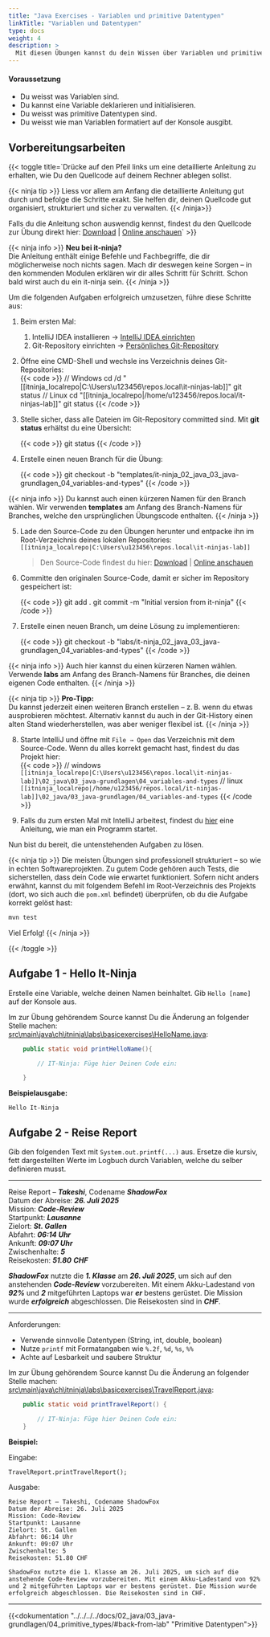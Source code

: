 ```yaml
---
title: "Java Exercises - Variablen und primitive Datentypen"
linkTitle: "Variablen und Datentypen"
type: docs
weight: 4
description: >
  Mit diesen Übungen kannst du dein Wissen über Variablen und primitive Datentypen vertiefen.
---
```


<!--suppress CheckEmptyScriptTag -->

#### Voraussetzung

- Du weisst was Variablen sind.
- Du kannst eine Variable deklarieren und initialisieren.
- Du weisst was primitive Datentypen sind.
- Du weisst wie man Variablen formatiert auf der Konsole ausgibt.

## Vorbereitungsarbeiten

{{< toggle title=`Drücke auf den Pfeil links um eine detaillierte Anleitung zu erhalten, wie Du den Quellcode auf deinem
Rechner ablegen sollst.

{{< ninja tip >}}
Liess vor allem am Anfang die detaillierte Anleitung gut durch und befolge die Schritte
exakt. Sie helfen dir, deinen Quellcode gut organisiert, strukturiert und sicher zu verwalten.
{{< /ninja>}}

Falls du die Anleitung schon auswendig kennst, findest du den Quellcode zur Übung direkt hier:
[Download](./it-ninja_02_java_03_java-grundlagen_04_variables-and-types.zip) | [Online anschauen](./source/)` >}}

{{< ninja info >}}
**Neu bei it-ninja?**  
Die Anleitung enthält einige Befehle und Fachbegriffe, die dir möglicherweise noch nichts sagen. Mach dir deswegen
keine Sorgen – in den kommenden Modulen erklären wir dir alles Schritt für Schritt. Schon bald wirst auch du ein
it-ninja sein.
{{< /ninja >}}

Um die folgenden Aufgaben erfolgreich umzusetzen, führe diese Schritte aus:

1. Beim ersten Mal:

   1. IntelliJ IDEA installieren → [IntelliJ IDEA einrichten](/docs/99_tools/ide/intellij/01_installation/)
   2. Git-Repository einrichten → [Persönliches Git-Repository](/docs/99_tools/zusammenarbeit/source-repositories/personal-bitbucket/)

2. Öffne eine CMD-Shell und wechsle ins Verzeichnis deines Git-Repositories:  
   {{< code >}}
   // Windows
   cd /d "[[itninja_localrepo|C:\Users\u123456\repos.local\it-ninjas-lab]]"
   git status
   // Linux
   cd "[[itninja_localrepo|/home/u123456/repos.local/it-ninjas-lab]]"
   git status
   {{< /code >}}

3. Stelle sicher, dass alle Dateien im Git-Repository committed sind. Mit **git status** erhältst du eine Übersicht:

   {{< code >}}
   git status
   {{< /code >}}

4. Erstelle einen neuen Branch für die Übung:

   {{< code >}}
   git checkout -b "templates/it-ninja_02_java_03_java-grundlagen_04_variables-and-types"
   {{< /code >}}

{{< ninja info >}}
Du kannst auch einen kürzeren Namen für den Branch wählen. Wir verwenden **templates** am Anfang des Branch-Namens
für Branches, welche den ursprünglichen Übungscode enthalten.
{{< /ninja >}}

5. Lade den Source-Code zu den Übungen herunter und entpacke ihn im Root-Verzeichnis deines lokalen Repositories:  
   `[[itninja_localrepo|C:\Users\u123456\repos.local\it-ninjas-lab]]`

   > Den Source-Code findest du hier: [Download](./it-ninja_02_java_03_java-grundlagen_04_variables-and-types.zip) | [Online anschauen](./source/)

6. Committe den originalen Source-Code, damit er sicher im Repository gespeichert ist:

   {{< code >}}
   git add .
   git commit -m "Initial version from it-ninja"
   {{< /code >}}

7. Erstelle einen neuen Branch, um deine Lösung zu implementieren:

   {{< code >}}
   git checkout -b "labs/it-ninja_02_java_03_java-grundlagen_04_variables-and-types"
   {{< /code >}}

{{< ninja info >}}
Auch hier kannst du einen kürzeren Namen wählen. Verwende **labs** am Anfang des Branch-Namens für Branches, die
deinen eigenen Code enthalten.
{{< /ninja >}}

{{< ninja tip >}}
**Pro-Tipp:**  
Du kannst jederzeit einen weiteren Branch erstellen – z. B. wenn du etwas ausprobieren möchtest. Alternativ kannst
du auch in der Git-History einen alten Stand wiederherstellen, was aber weniger flexibel ist.
{{< /ninja >}}

8. Starte IntelliJ und öffne mit `File → Open` das Verzeichnis mit dem Source-Code. Wenn du alles korrekt gemacht
   hast, findest du das Projekt hier:  
   {{< code >}}
   // windows
   `[[itninja_localrepo|C:\Users\u123456\repos.local\it-ninjas-lab]]\02_java\03_java-grundlagen\04_variables-and-types`
   // linux
   `[[itninja_localrepo|/home/u123456/repos.local/it-ninjas-lab]]\02_java/03_java-grundlagen/04_variables-and-types`
   {{< /code >}}

9. Falls du zum ersten Mal mit IntelliJ arbeitest, findest du [hier](/docs/99_tools/ide/intellij/03_run-and-debug)
   eine Anleitung, wie man ein Programm startet.

Nun bist du bereit, die untenstehenden Aufgaben zu lösen.

{{< ninja tip >}}
Die meisten Übungen sind professionell strukturiert – so wie in echten Softwareprojekten. Zu gutem Code gehören auch
Tests, die sicherstellen, dass dein Code wie erwartet funktioniert. Sofern nicht anders erwähnt, kannst du mit
folgendem Befehl im Root-Verzeichnis des Projekts (dort, wo sich auch die `pom.xml` befindet) überprüfen, ob du die
Aufgabe korrekt gelöst hast:

```bash
mvn test
```

Viel Erfolg!
{{< /ninja >}}

{{< /toggle >}}

## Aufgabe 1 - Hello It-Ninja

Erstelle eine Variable, welche deinen Namen beinhaltet.
Gib `Hello [name]` auf der Konsole aus.

Im zur Übung gehörendem Source kannst Du die Änderung an folgender Stelle machen:  
[src\main\java\ch\itninja\labs\basicexercises\HelloName.java](./source/#src-main-java-ch-itninja-labs-basicexercises-helloname-java):

```java
    public static void printHelloName(){

        // IT-Ninja: Füge hier Deinen Code ein:

    }
```

**Beispielausgabe:**

```console
Hello It-Ninja
```

## Aufgabe 2 - Reise Report

Gib den folgenden Text mit `System.out.printf(...)` aus. Ersetze die kursiv, fett dargestellten Werte im Logbuch durch
Variablen, welche du selber definieren musst.

---

Reise Report – **_Takeshi_**, Codename **_ShadowFox_**  
Datum der Abreise: **_26. Juli 2025_**  
Mission: **_Code-Review_**  
Startpunkt: **_Lausanne_**  
Zielort: **_St. Gallen_**  
Abfahrt: **_06:14 Uhr_**  
Ankunft: **_09:07 Uhr_**  
Zwischenhalte: **_5_**  
Reisekosten: **_51.80_** **_CHF_**

**_ShadowFox_** nutzte die **_1. Klasse_** am **_26. Juli 2025_**, um sich auf den anstehenden **_Code-Review_**
vorzubereiten. Mit einem Akku-Ladestand von **_92%_** und **_2_** mitgeführten Laptops war **_er_** bestens gerüstet.
Die Mission wurde **_erfolgreich_** abgeschlossen. Die Reisekosten sind in **_CHF_**.

---

Anforderungen:

- Verwende sinnvolle Datentypen (String, int, double, boolean)
- Nutze `printf` mit Formatangaben wie `%.2f`, `%d`, `%s`, `%%`
- Achte auf Lesbarkeit und saubere Struktur

Im zur Übung gehörendem Source kannst Du die Änderung an folgender Stelle machen:  
[src\main\java\ch\itninja\labs\basicexercises\TravelReport.java](./source/#src-main-java-ch-itninja-labs-basicexercises-travelreport-java):

```java
    public static void printTravelReport() {

        // IT-Ninja: Füge hier Deinen Code ein:
    }
```

**Beispiel:**

Eingabe:

```console
TravelReport.printTravelReport();
```

Ausgabe:

```console
Reise Report – Takeshi, Codename ShadowFox
Datum der Abreise: 26. Juli 2025
Mission: Code-Review
Startpunkt: Lausanne
Zielort: St. Gallen
Abfahrt: 06:14 Uhr
Ankunft: 09:07 Uhr
Zwischenhalte: 5
Reisekosten: 51.80 CHF

ShadowFox nutzte die 1. Klasse am 26. Juli 2025, um sich auf die anstehende Code-Review vorzubereiten. Mit einem Akku-Ladestand von 92% und 2 mitgeführten Laptops war er bestens gerüstet. Die Mission wurde erfolgreich abgeschlossen. Die Reisekosten sind in CHF.
```

---

{{<dokumentation "../../../../docs/02_java/03_java-grundlagen/04_primitive_types/#back-from-lab" "Primitive Datentypen">}}
